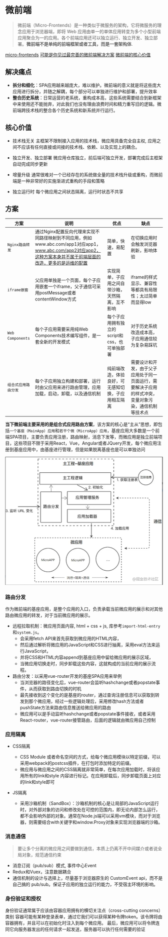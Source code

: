 # 微前端

> 微前端（Micro-Frontends）是一种类似于微服务的架构，它将微服务的理念应用于浏览器端，即将 Web 应用由单一的单体应用转变为多个小型前端应用聚合为一的应用。各个前端应用还可以独立运行、独立开发、独立部署。**微前端不是单纯的前端框架或者工具，而是一套架构体**.

[micro-frontends](https://micro-frontends.org/)
[可能是你见过最完善的微前端解决方案](https://zhuanlan.zhihu.com/p/78362028)
[微前端的核心价值](https://zhuanlan.zhihu.com/p/95085796)

## 解决痛点

- **拆分和细化**：SPA应用越来越庞大，难以维护。微前端的意义就是将这些庞大应用进行拆分，并随之解耦，每个部分可以单独进行维护和部署，提升效率
- **整合历史系统**：日常运营的老系统，重构成本高，这些系统需要结合到新框架中来使用还不能抛弃，对此我们也没有理由浪费时间和精力重写旧的逻辑。微前端跨技术栈的整合各个历史系统和新系统并行运行。

## 核心价值

- 技术栈无关
  主框架不限制接入应用的技术栈，微应用具备完全自主权, 应用之间不应该有任何直接或间接的技术栈、依赖、以及实现上的耦合。

- 独立开发、独立部署
  微应用仓库独立，前后端可独立开发，部署完成后主框架自动完成同步更新

- 增量升级
  通常很难对一个已经存在的系统做全量的技术栈升级或重构，而微前端是一种非常好的实施渐进式重构的手段和策略

- 独立运行时
  每个微应用之间状态隔离，运行时状态不共享

## 方案

| 方案 | 说明 | 优点 | 缺点 |
| --- | --- | --- | --- |
| `Nginx路由转发` | 通过Nginx配置反向代理来实现不同路径映射到不同应用，例如www.abc.com/app1对应app1，www.abc.com/app2对应app2，这种方案本身并不属于前端层面的改造，更多的是运维的配置 | 简单，快速，易配置 | 在切换应用时会触发浏览器刷新，影响体验 |
| `iframe嵌套` | 父应用单独是一个页面，每个子应用嵌套一个iframe，父子通信可采用postMessage或者contentWindow方式 | 实现简单，子应用之间自带沙箱，天然隔离，互不影响 | iframe的样式显示、兼容性等都具有局限性；太过简单而显得low |
| `Web Components` | 每个子应用需要采用纯Web Components技术编写组件，是一套全新的开发模式 | 每个子应用拥有独立的script和css，也可单独部署 | 对于历史系统改造成本高，子应用通信较为复杂易踩坑 |
| `组合式应用路由分发` | 每个子应用独立构建和部署，运行时由父应用来进行路由管理，应用加载，启动，卸载，以及通信机制 | 纯前端改造，体验良好，可无感知切换，子应用相互隔离 | 需要设计和开发，由于父子应用处于同一页面运行，需要解决子应用的样式冲突，变量对象污染，通信机制等技术点 |

**当下微前端主要采用的是组合式应用路由方案**，该方案的核心是“主从”思想，即包括`一个基座（MainApp）应用`和`若干个微（MicroApp）应用`，基座应用大多数是一个前端SPA项目，主要负责应用注册，路由映射，消息下发等，而微应用是独立前端项目，这些项目不限于采用React，Vue，Angular或者JQuery开发，每个微应用注册到基座应用中，由基座进行管理，但是如果脱离基座也是可以单独访问

![组合式应用路由分发 流程](./micro-FE-comps.png)

### 路由分发

作为微前端的基座应用，是整个应用的入口，负责承载当前微应用的展示和对其他路由微应用的转发，对于当前微应用的展示。

- 远程拉取机制：微应用页面内容, html + css + js, 库参考`import-html-entry`和`system.js`。
  - 会采用fetch API来首先获取到微应用的HTML内容，
  - 然后通过解析将微应用的JavaScript和CSS进行抽离，采用eval方法来运行JavaScript，
  - 并将CSS和HTML内容append到基座应用中留给微应用的展示区域，
  - 当微应用切换走时，同步卸载这些内容，这就构成的当前应用的展示流程。
- 路由分发：以采用vue-router开发的基座SPA应用来举例
  - 当浏览器的路径变化后，vue-router会监听hashchange或者popstate事件，从而获取到路由切换的时机
  - 最先接收到这个变化的是基座的router，通过查询注册信息可以获取到转发到那个微应用，经过一些逻辑处理后，采用修改hash方法或者pushState方法来路由信息推送给微应用的路由
  - 微应用可以是手动监听hashchange或者popstate事件接收，或者采用React-router，vue-router接管路由，后面的逻辑就由微应用自己控制

### 应用隔离

- CSS隔离
  - CSS Module 或者命名空间的方式，给每个微应用模块以特定前缀，可以采用webpack的postcss插件，在打包时添加特定的前缀。
  - 微应用与微应用之间的CSS隔离就非常简单，在每次应用加载时，将该应用所有的link和style 内容进行标记。在应用卸载后，同步卸载页面上对应的link和style即可

- JS隔离
  - 采用沙箱机制（SandBox）：沙箱机制的核心是让局部的JavaScript运行时，对外部对象的访问和修改处在可控的范围内，即无论内部怎么运行，都不会影响外部的对象。通常在Node.js端可以采用vm模块，而对于浏览器，则需要结合with关键字和window.Proxy对象来实现浏览器端的沙箱。

### 消息通信

> 要让多个分离的微应用之间要做到通信，本质上仍离不开中间媒介或者说全局对象，规范通信约束

- 消息订阅（pub/sub）模式, 事件中心Event
- Redux和Vuex，注意数据耦合
- 通信机制的设计与选择上，尽量基于浏览器原生的 CustomEvent api，而不是自己搞的 pub/sub。保证子应用的独立运行的能力，不受宿主环境的影响。

### 身份验证和授权

身份验证通常属于应该由容器应用拥有的横切关注点（cross-cutting concerns）类别
容器可能有某种登录表单，通过它我们可以获得某种令牌token。该令牌将由容器拥有，并且可以在初始化时注入到每个微应用。
最后，微应用可以将令牌连同它向服务器发出的任何请求一起发送，服务器可以执行任何需要的验证
